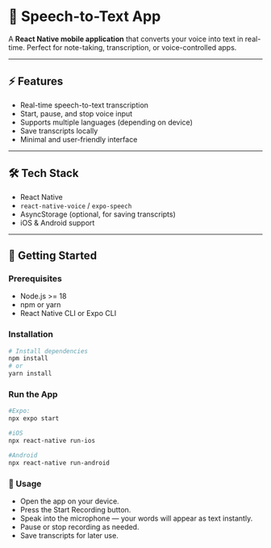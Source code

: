 # 🎤 Speech-to-Text App

A **React Native mobile application** that converts your voice into text in real-time. Perfect for note-taking, transcription, or voice-controlled apps.

---

## ⚡ Features

- Real-time speech-to-text transcription  
- Start, pause, and stop voice input  
- Supports multiple languages (depending on device)  
- Save transcripts locally  
- Minimal and user-friendly interface  

---

## 🛠 Tech Stack

- React Native  
- `react-native-voice` / `expo-speech`  
- AsyncStorage (optional, for saving transcripts)  
- iOS & Android support  

---

## 🚀 Getting Started

### Prerequisites

- Node.js >= 18  
- npm or yarn  
- React Native CLI or Expo CLI  

### Installation

```bash
# Install dependencies
npm install
# or
yarn install
```

###  Run the App
```bash
#Expo:
npx expo start
```

```bash
#iOS
npx react-native run-ios

#Android
npx react-native run-android
```

### 🎯 Usage
- Open the app on your device.
- Press the Start Recording button.
- Speak into the microphone — your words will appear as text instantly.
- Pause or stop recording as needed.
- Save transcripts for later use.
